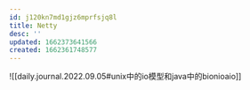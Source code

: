 ```yaml
---
id: j120kn7md1gjz6mprfsjq8l
title: Netty
desc: ''
updated: 1662373641566
created: 1662361748577
---
```

![[daily.journal.2022.09.05#unix中的io模型和java中的bionioaio]]